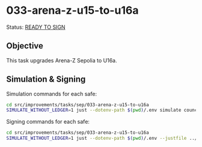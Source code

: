 # 033-arena-z-u15-to-u16a

Status: [READY TO SIGN]()

## Objective

This task upgrades Arena-Z Sepolia to U16a.

## Simulation & Signing

Simulation commands for each safe:
```bash
cd src/improvements/tasks/sep/033-arena-z-u15-to-u16a
SIMULATE_WITHOUT_LEDGER=1 just --dotenv-path $(pwd)/.env simulate council
```

Signing commands for each safe:
```bash
cd src/improvements/tasks/sep/033-arena-z-u15-to-u16a
SIMULATE_WITHOUT_LEDGER=1 just --dotenv-path $(pwd)/.env --justfile ../../../../../src/improvements/justfile simulate foundation
```
